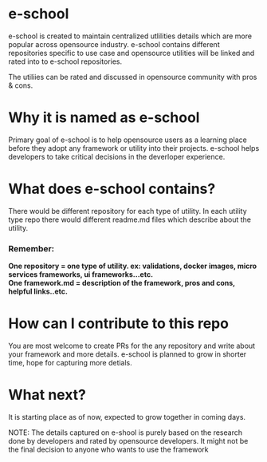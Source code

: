 e-school
=====

e-school is created to maintain centralized utlilities details which are more popular across opensource industry. e-school contains different repositories specific to use case and opensource utilities will be linked and rated into to e-school repositories. 

The utiliies can be rated and discussed in opensource community with pros & cons. 

# Why it is named as e-school
Primary goal of e-school is to help opensource users as a learning place before they adopt any framework or utility into their projects. e-school helps developers to take critical decisions in the deverloper experience.

# What does e-school contains?
There would be different repository for each type of utility. In each utility type repo there would different readme.md files which describe about the utility.

### Remember: 
**One repository = one type of utility. ex: validations, docker images, micro services frameworks, ui frameworks...etc.** <br/>
**One framework.md = description of the framework, pros and cons, helpful links..etc.**

# How can I contribute to this repo
You are most welcome to create PRs for the any repository and write about your framework and more details. e-school is planned to grow in shorter time, hope for capturing more detials.

# What next?
It is starting place as of now, expected to grow together in coming days.


NOTE: The details captured on e-shool is purely based on the research done by developers and rated by opensource developers. It might not be the final decision to anyone who wants to use the framework



<!--

**Here are some ideas to get you started:**

🙋‍♀️ A short introduction - what is your organization all about?
🌈 Contribution guidelines - how can the community get involved?
👩‍💻 Useful resources - where can the community find your docs? Is there anything else the community should know?
🍿 Fun facts - what does your team eat for breakfast?
🧙 Remember, you can do mighty things with the power of [Markdown](https://docs.github.com/github/writing-on-github/getting-started-with-writing-and-formatting-on-github/basic-writing-and-formatting-syntax)
-->

